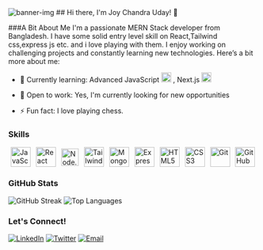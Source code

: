 <img src="https://i.ibb.co/pKtwsbY/Black-and-White-Simple-Minimalist-Futuristic-Gaming-You-Tube-Banner.png" alt="banner-img">
## Hi there, I'm Joy Chandra Uday! 👋

###A Bit About Me
I'm a passionate MERN Stack developer from Bangladesh. I have some solid entry level skill on React,Tailwind css,express js etc. and i love playing with them. I enjoy working on challenging projects and constantly learning new technologies. Here’s a bit more about me:

- 🌱 Currently learning: Advanced JavaScript  <img src="https://img.shields.io/badge/-JavaScript-F7DF1E?style=for-the-badge&logo=javascript&logoColor=black" alt="JavaScript" height="20"/> , Next.js <img src="https://img.shields.io/badge/-Next.js-000000?style=for-the-badge&logo=next.js&logoColor=white" alt="Next.js" height="20"/>

- 💼 Open to work: Yes, I'm currently looking for new opportunities
- ⚡ Fun fact: I love playing chess.


### Skills
<div style="display: flex; justify-content: space-around; align-items: center;">
    <img src="https://img.shields.io/badge/-JavaScript-F7DF1E?style=for-the-badge&logo=javascript&logoColor=black" alt="JavaScript" height="40"/>
    <img src="https://img.shields.io/badge/-React-61DAFB?style=for-the-badge&logo=react&logoColor=white" alt="React" height="40"/>
    <img src="https://img.shields.io/badge/-Node.js-339933?style=for-the-badge&logo=node.js&logoColor=white" alt="Node.js" height="35"/>
    <img src="https://img.shields.io/badge/-Tailwind%20CSS-38B2AC?style=for-the-badge&logo=tailwind-css&logoColor=white" alt="Tailwind CSS" height="40"/>
    <img src="https://img.shields.io/badge/-MongoDB-47A248?style=for-the-badge&logo=mongodb&logoColor=white" alt="MongoDB" height="40"/>
    <img src="https://img.shields.io/badge/-Express.js-000000?style=for-the-badge&logo=express&logoColor=white" alt="Express.js" height="40"/>
    <img src="https://img.shields.io/badge/-HTML5-E34F26?style=for-the-badge&logo=html5&logoColor=white" alt="HTML5" height="40"/>
    <img src="https://img.shields.io/badge/-CSS3-1572B6?style=for-the-badge&logo=css3&logoColor=white" alt="CSS3" height="40"/>
    <img src="https://img.shields.io/badge/-Git-F05032?style=for-the-badge&logo=git&logoColor=white" alt="Git" height="40"/>
    <img src="https://img.shields.io/badge/-GitHub-181717?style=for-the-badge&logo=github&logoColor=white" alt="GitHub" height="40"/>
</div>

### GitHub Stats
![GitHub Streak](https://github-readme-streak-stats.herokuapp.com/?user=joychandrauday&theme=radical)
![Top Languages](https://github-readme-stats.vercel.app/api/top-langs/?username=joychandrauday&layout=compact&theme=radical)


### Let's Connect!
[![LinkedIn](https://img.shields.io/badge/-LinkedIn-0077B5?style=flat&logo=linkedin&logoColor=white)](https://www.linkedin.com/in/joychandrauday)
[![Twitter](https://img.shields.io/badge/-Twitter-1DA1F2?style=flat&logo=twitter&logoColor=white)](https://twitter.com/joychandrauday)
[![Email](https://img.shields.io/badge/-Email-D14836?style=flat&logo=gmail&logoColor=white)](mailto:joychandraud@example.com)
